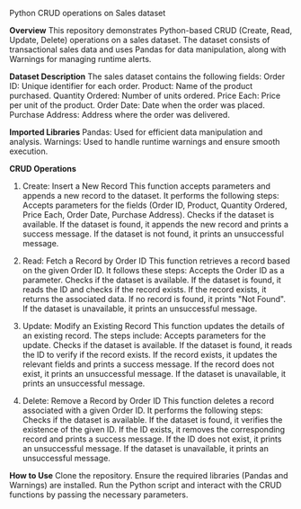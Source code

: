 Python CRUD operations on Sales dataset

**Overview**
This repository demonstrates Python-based CRUD (Create, Read, Update, Delete) operations on a sales dataset. The dataset consists of transactional sales data and uses Pandas for data manipulation, along with Warnings for managing runtime alerts.

**Dataset Description**
The sales dataset contains the following fields:
Order ID: Unique identifier for each order.
Product: Name of the product purchased.
Quantity Ordered: Number of units ordered.
Price Each: Price per unit of the product.
Order Date: Date when the order was placed.
Purchase Address: Address where the order was delivered.

**Imported Libraries**
Pandas: Used for efficient data manipulation and analysis.
Warnings: Used to handle runtime warnings and ensure smooth execution.

**CRUD Operations**
1. Create: Insert a New Record
This function accepts parameters and appends a new record to the dataset. It performs the following steps:
Accepts parameters for the fields (Order ID, Product, Quantity Ordered, Price Each, Order Date, Purchase Address).
Checks if the dataset is available.
If the dataset is found, it appends the new record and prints a success message.
If the dataset is not found, it prints an unsuccessful message.

2. Read: Fetch a Record by Order ID
This function retrieves a record based on the given Order ID. It follows these steps:
Accepts the Order ID as a parameter.
Checks if the dataset is available.
If the dataset is found, it reads the ID and checks if the record exists.
If the record exists, it returns the associated data.
If no record is found, it prints "Not Found".
If the dataset is unavailable, it prints an unsuccessful message.

3. Update: Modify an Existing Record
This function updates the details of an existing record. The steps include:
Accepts parameters for the update.
Checks if the dataset is available.
If the dataset is found, it reads the ID to verify if the record exists.
If the record exists, it updates the relevant fields and prints a success message.
If the record does not exist, it prints an unsuccessful message.
If the dataset is unavailable, it prints an unsuccessful message.

4. Delete: Remove a Record by Order ID
This function deletes a record associated with a given Order ID. It performs the following steps:
Checks if the dataset is available.
If the dataset is found, it verifies the existence of the given ID.
If the ID exists, it removes the corresponding record and prints a success message.
If the ID does not exist, it prints an unsuccessful message.
If the dataset is unavailable, it prints an unsuccessful message.



**How to Use**
Clone the repository.
Ensure the required libraries (Pandas and Warnings) are installed.
Run the Python script and interact with the CRUD functions by passing the necessary parameters.

